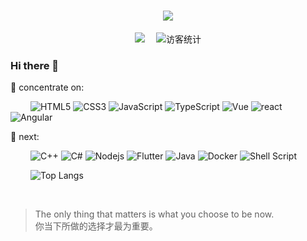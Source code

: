 <!-- 动态打字效果 -->
<h1 align="center">
  <a href="https://cgbin.xyz/">
    <img src="https://readme-typing-svg.herokuapp.com/?lines=你当下所做的选择才最为重要!&center=true&size=27">
  </a>
</h1>

<!-- 敲代码的图片
<div align="center" ><img order-radius="100px" src="https://cdn.jsdelivr.net/gh/"/></div>
<br> -->

<!-- 个人资料徽标 -->
<div align="center">
  <a href="https://blog.csdn.net/weixin_43802738"><img src="https://img.shields.io/badge/CSDN-%E5%8D%9A%E5%AE%A2-c32136"></a>&emsp;
<!-- 访客数统计徽标 -->
  <img src="https://visitor-badge.glitch.me/badge?page_id=cgbin24" alt="访客统计" />
</div>

<!--
**cgbin24/cgbin24** is a ✨ _special_ ✨ repository because its `README.md` (this file) appears on your GitHub profile.

Here are some ideas to get you started:

- 🔭 I’m currently working on ...
- 🌱 I’m currently learning ...
- 👯 I’m looking to collaborate on ...
- 🤔 I’m looking for help with ...
- 💬 Ask me about ...
- 📫 How to reach me: ...
- 😄 Pronouns: ...
- ⚡ Fun fact: ...
-->

### Hi there 👋

💪 concentrate on:

&emsp;&emsp;
![HTML5](https://img.shields.io/badge/-HTML5-E34F26?style=flat-square&logo=html5&logoColor=white)
![CSS3](https://img.shields.io/badge/-CSS3-1572B6?style=flat-square&logo=css3)
![JavaScript](https://img.shields.io/badge/-JavaScript-oringe?style=flat-square&logo=javascript)
![TypeScript](https://img.shields.io/badge/typescript-%23007ACC.svg?style=flat-square&logo=typescript&logoColor=white)
![Vue](https://img.shields.io/badge/Vue-3DDC84?style=flat-square&logo=Vue&logoColor=white)
![react](https://img.shields.io/badge/-react-fff?style=flat-square&logo=react)
![Angular](https://img.shields.io/badge/Angular-%23276DC3.svg?style=flat-square&logo=Angular&logoColor=white)

🧠 next:

&emsp;&emsp;
![C++](https://img.shields.io/badge/-C++-00599C?style=flat-square&logo=c)
![C#](https://img.shields.io/badge/c%23-%23239120.svg?style=flat-square&logo=c-sharp&logoColor=white)
![Nodejs](https://img.shields.io/badge/-Nodejs-c0ebd?style=flat-square&logo=Node.js)
![Flutter](https://img.shields.io/badge/Flutter-%23217346.svg?style=style=flat-square&logo=Flutter&logoColor=white)
![Java](https://img.shields.io/badge/Java-%230769AD.svg?style=style=flat-square&logo=Java&logoColor=white)
![Docker](https://img.shields.io/badge/-Docker-FCC624?style=flat-square&logo=docker)
![Shell Script](https://img.shields.io/badge/shell_script-%4285F4.svg?style=style=flat-square&logo=gnu-bash&logoColor=white)


<!-- 常用语言占比统计 -->
&emsp;&emsp;
![Top Langs](https://github-readme-stats.vercel.app/api/top-langs/?username=cgbin24&layout=compact&theme=tokyonight)

<!-- 仓库状态统计 -->
&emsp;&emsp;
<!--
![Christmas's GitHub stats](https://github-readme-stats.vercel.app/api?username=cgbin24&show_icons=true&theme=tokyonight)
-->




> The only thing that matters is what you choose to be now.<br/>
你当下所做的选择才最为重要。
